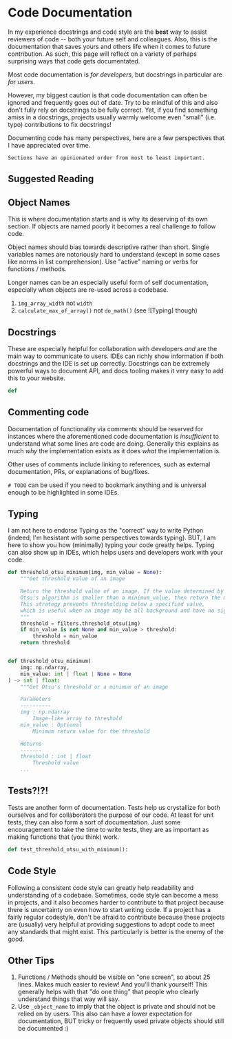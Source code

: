 # Code Documentation

In my experience docstrings and code style are the **best** way to assist reviewers of code -- both your future self and colleagues. Also, this is the documentation that saves yours and others life when it comes to future contribution. As such, this page will reflect on a variety of perhaps surprising ways that code gets documentated.

Most code documentation is *for developers*, but docstrings in particular are *for users*.

However, my biggest caution is that code documentation can often be ignored and frequently goes out of date. Try to be mindful of this and also don't fully rely on docstrings to be fully correct. Yet, if you find something amiss in a docstrings, projects usually warmly welcome even "small" (i.e. typo) contributions to fix docstrings!

Documenting code has many perspectives, here are a few perspectives that I have appreciated over time.

```{tip}
Sections have an opinionated order from most to least important.
```

## Suggested Reading


## Object Names

This is where documentation starts and is why its deserving of its own section. If objects are named poorly it becomes a real challenge to follow code.

Object names should bias towards descriptive rather than short. Single variables names are notoriously hard to understand (except in some cases like norms in list comprehension). Use "active" naming or verbs for functions / methods.

Longer names can be an especially useful form of self documentation, especially when objects are re-used across a codebase. 

1. `img_array_width` not `width`
2. `calculate_max_of_array()` not `do_math()` (see ![Typing] though)

## Docstrings

These are especially helpful for collaboration with developers *and* are the main way to communicate to users. IDEs can richly show information if both docstrings and the IDE is set up correctly. Docstrings can be extremely powerful ways to document API, and docs tooling makes it very easy to add this to your website.

```python
def 

```

## Commenting code

Documentation of functionality via comments should be reserved for instances where the aforementioned code documentation is *insufficient* to understand what some lines are code are doing. Generally this explains as much *why* the implementation exists as it does *what* the implementation is.

Other uses of comments include linking to references, such as external documentation, PRs, or explanations of bug/fixes. 

`# TODO` can be used if you need to bookmark anything and is universal enough to be highlighted in some IDEs.

## Typing

I am not here to endorse Typing as the "correct" way to write Python (indeed, I'm hesistant with some perspectives towards typing). BUT, I am here to show you how (minimally) typing your code greatly helps. Typing can also show up in IDEs, which helps users and developers work with your code.

```python
def threshold_otsu_minimum(img, min_value = None):
    """Get threshold value of an image

    Return the threshold value of an image. If the value determined by
    Otsu's algorithm is smaller than a minimum_value, then return the minimum value. 
    This strategy prevents thresholding below a specified value,
    which is useful when an image may be all background and have no signal to threshold.
    """
    threshold = filters.threshold_otsu(img)
    if min_value is not None and min_value > threshold:
        threshold = min_value
    return threshold


def threshold_otsu_minimum(
    img: np.ndarray,
    min_value: int | float | None = None
) -> int | float:
    """Get Otsu's threshold or a minimum of an image

    Parameters
    ----------
    img : np.ndarray
        Image-like array to threshold
    min_value : Optional
        Minimum return value for the threshold

    Returns
    -------
    threshold : int | float
        Threshold value
    ... 
```

## Tests?!?!

Tests are another form of documentation. Tests help us crystallize for both ourselves and for collaborators the purpose of our code. At least for unit tests, they can also form a sort of documentation. Just some encouragement to take the time to write tests, they are as important as making functions that (you think) work.

```python
def test_threshold_otsu_with_minimum():


```

## Code Style

Following a consistent code style can greatly help readability and understanding of a codebase. Sometimes, code style can become a mess in projects, and it also becomes harder to contribute to that project because there is uncertainty on even how to start writing code. If a project has a fairly regular codestyle, don't be afraid to contribute because these projects are (usually) very helpful at providing suggestions to adopt code to meet any standards that might exist. This particularly is better is the enemy of the good.

## Other Tips

1. Functions / Methods should be visible on "one screen", so about 25 lines. Makes much easier to review! And you'll thank yourself! This generally helps with that "do one thing" that people who clearly understand things that way will say.
2. Use `_object_name` to imply that the object is private and should not be relied on by users. This also can have a lower expectation for documentation, BUT tricky or frequently used private objects should still be documented :)
